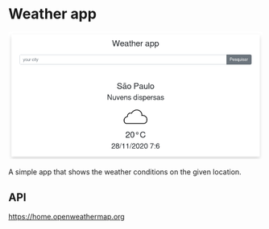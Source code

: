# Weather app

![App interface](./display.png)


A simple app that shows the weather conditions on the given location.

## API
https://home.openweathermap.org

